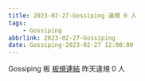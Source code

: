 ```yaml
---
title: 2023-02-27-Gossiping 違規 0 人
tags:
    - Gossiping
abbrlink: 2023-02-27-Gossiping
date: Gossiping-2023-02-27 12:00:00
---
```

Gossiping 板 [板規連結](https://www.ptt.cc/bbs/Gossiping/M.1637425085.A.07D.html)
昨天違規 0 人
